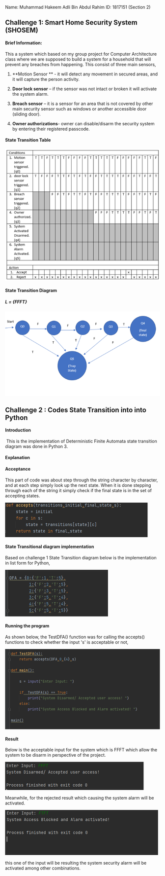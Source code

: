 
Name: Muhammad Hakeem Adli Bin Abdul Rahim 
ID: 1817151 (Section 2)


## **Challenge 1: Smart Home Security System (SHOSEM)**

#### **Brief Information:**

This a system which based on my group project for Computer Architecture class where we are supposed to build a system for a household that will prevent any breaches from happening. This consist of three main sensors,

1. **Motion Sensor ** - it will detect any movement in secured areas, and it will capture the person activity.

2. **Door lock sensor** – if the sensor was not intact or broken it will activate the system alarm.

3. **Breach sensor** – it is a sensor for an area that is not covered by other main security sensor such as windows or another accessible door (sliding door).

4. **Owner authorizations**- owner can disable/disarm the security system by entering their registered passcode.

#### **State Transition Table**

![](Pictures/State%20trasition%20table.PNG)

#### **State Transition Diagram**

##### L = {FFFT}

![](Pictures/State%20trasition%20diagram.PNG)

## Challenge 2 : Codes State Transition into into Python



#### Introduction

​	This is  the implementation of Deterministic Finite Automata state transition diagram was done in Python 3.

#### Explanation

#### Acceptance

This part of code was about step through the string character by character, and at each step simply look up the next state. When it is done stepping through each of the string it simply check if the final state is in the set of accepting states.

![](Pictures/Acceptances.PNG)





#### State Transitional diagram implementation

Based on challenge 1 State Transition diagram below is the implementation in list form for Python,

![](Pictures/State%20trasition%20diagram%20implementation.PNG)


#### Running the program

As shown below, the TestDFA() function was for calling the accepts() functions to check whether the input 's' is acceptable or not,

![](Pictures/Running%20program.PNG)


#### Result

Below is the acceptable input for the system which is FFFT which allow the system to be disarm in perspective of the project.

![](Pictures/Accept.PNG)

Meanwhile, for the rejected result which causing the system alarm will be activated.

![](Pictures/Reject.PNG)

this one of the input will be resulting the system security alarm will be activated among other combinations.
